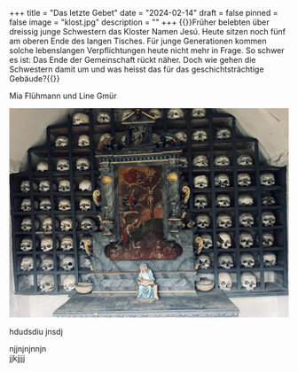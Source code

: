 +++
title = "Das letzte Gebet"
date = "2024-02-14"
draft = false
pinned = false
image = "klost.jpg"
description = ""
+++
{{<lead>}}Früher belebten über dreissig junge Schwestern das Kloster Namen Jesú. Heute sitzen noch fünf am oberen Ende des langen Tisches. Für junge Generationen kommen solche lebenslangen Verpflichtungen heute nicht mehr in Frage. So schwer es ist: Das Ende der Gemeinschaft rückt näher. Doch wie gehen die Schwestern damit um und was heisst das für das geschichtsträchtige Gebäude?{{</lead>}}

Mia Flühmann und Line Gmür

![Bildunterschrift](klost.jpg)

hdudsdiu jnsdj

njjnjnjnnjn\
jjkjjjj